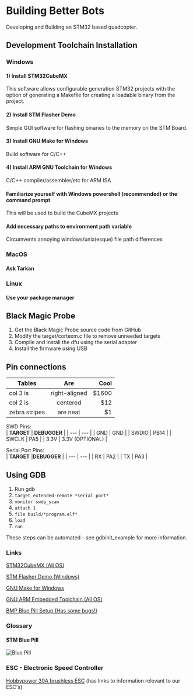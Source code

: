 # Building Better Bots
Developing and Building an STM32 based quadcopter.

## Development Toolchain Installation

### Windows
#### 1) Install STM32CubeMX
This software allows configurable generation STM32 projects with the option of generating a Makefile for creating a loadable binary from the project.
#### 2) Install STM Flasher Demo
Simple GUI software for flashing binaries to the memory on the STM Board.
#### 3) Install GNU Make for Windows
Build software for C/C++
#### 4) Install ARM GNU Toolchain for Windows
C/C++ compiler/assembler/etc for ARM ISA
#### Familiarize yourself with Windows powershell (recommended) or the command prompt
This will be used to build the CubeMX projects
#### Add necessary paths to environment path variable
Circumvents annoying windows/unix(esque) file path differences

### MacOS
#### Ask Tarkan

### Linux
#### Use your package manager

## Black Magic Probe
1. Get the Black Magic Probe source code from GitHub
2. Modify the target/cortexm.c file to remove unneeded targets
3. Compile and install the dfu using the serial adapter
4. Install the firmware using USB

## Pin connections
| Tables        | Are           | Cool  |
| ------------- |:-------------:| -----:|
| col 3 is      | right-aligned | $1600 |
| col 2 is      | centered      |   $12 |
| zebra stripes | are neat      |    $1 |
SWD Pins:  
| __TARGET__ | __DEBUGGER__ |
| --- | --- |
| GND  |      GND | 
| SWDIO     | PB14  |
| SWCLK    |  PA5  |
| 3.3V    |   3.3V (OPTIONAL)  |

Serial Port Pins:  
| __TARGET__ |__DEBUGGER__  |
| --- | --- |
| RX       |  PA2  |
| TX      |   PA3  |

## Using GDB
1. Run gdb
2. `target extended-remote *serial port*`
3. `monitor swdp_scan`
4. `attach 1`
5. `file build/*program.elf*`
6. `load`
7. `run`

These steps can be automated - see gdbinit\_example for more information.

### Links
[STM32CubeMX (All OS)](https://www.st.com/en/development-tools/stm32cubemx.html#getsoftware-scroll)

[STM Flasher Demo (Windows)](https://www.st.com/en/development-tools/flasher-stm32.html#getsoftware-scroll)

[GNU Make for Windows](http://gnuwin32.sourceforge.net/packages/make.htm)

[GNU ARM Embedded Toolchain (All OS)](https://developer.arm.com/open-source/gnu-toolchain/gnu-rm/downloads)

[BMP Blue Pill Setup (Has some bugs!)](https://medium.com/@paramaggarwal/converting-an-stm32f103-board-to-a-black-magic-probe-c013cf2cc38c)

### Glossary
#### STM Blue Pill
![Blue Pill](https://jeelabs.org/img/2016/DSC_5474.jpg)

### ESC - Electronic Speed Controller

[Hobbypower 30A brushless ESC](https://artofcircuits.com/product/hobbypower-30a-brushless-esc)
(has links to information relevant to our ESC's)

